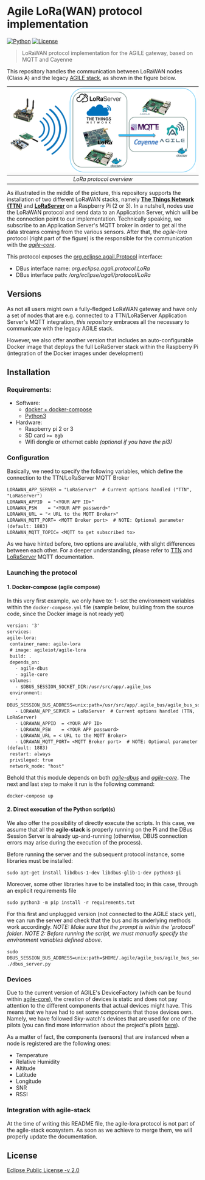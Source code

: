 <!--
# Copyright (C) 2018 ATOS Spain S.A., Sky-Watch
# All rights reserved. This program and the accompanying materials
# are made available under the terms of the Eclipse Public License 2.0
# which accompanies this distribution, and is available at
# https://www.eclipse.org/legal/epl-2.0/
# 
# SPDX-License-Identifier: EPL-2.0
#
# Contributors:
#     ATOS Spain - agile-lora protocol implementation
#	  SKy-Watch - LoRaServer Dockerization and integration
-->

# Agile LoRa(WAN) protocol implementation

[![Python](https://img.shields.io/badge/python->3.0-blue.svg)](https://github.com/Agile-IoT/agile-lora)
[![License](https://img.shields.io/badge/License-EPL%202.0-red.svg)](https://opensource.org/4licenses/EPL-2.0)



> LoRaWAN protocol implementation for the AGILE gateway, based on MQTT and Cayenne

This repository handles the communication between LoRaWAN nodes (Class A) and the legacy [AGILE stack](https://github.com/Agile-IoT/agile-stack), as shown in the figure below. 


| ![agile-lora protocol overview](docs/agile-lora-protocol-overview.png) | 
|:--:|
| *LoRa protocol overview* |


As illustrated in the middle of the picture, this repository supports the installation of two different LoRaWAN stacks, namely [**The Things Network (TTN)**](https://www.thethingsnetwork.org/) and [**LoRaServer**](https://www.loraserver.io/) on a Raspberry Pi (2 or 3). In a nutshell, nodes use the LoRaWAN protocol and send data to an Application Server, which will be the connection point to our implementation. Technically speaking, we subscribe to an Application Server's MQTT broker in order to get all the data streams coming from the various sensors. After that, the *agile-lora* protocol (right part of the figure) is the responsible for the communication with the [*agile-core*](https://github.com/Agile-IoT/agile-core).


This protocol exposes the [org.eclipse.agail.Protocol](http://agile-iot.github.io/agile-api-spec/docs/html/api.html#iot_agile_Protocol) interface:

- DBus interface name: *org.eclipse.agail.protocol.LoRa*
- DBus interface path: */org/eclipse/agail/protocol/LoRa*


## Versions

As not all users might own a fully-fledged LoRaWAN gateway and have only a set of nodes that are e.g. connected to a TTN/LoRaServer Application Server's MQTT integration, *this repository* embraces all the necessary to communicate with the legacy AGILE stack.

However, we also offer another version that includes an auto-configurable Docker image that deploys the full LoRaServer stack within the Raspberry Pi (integration of the Docker images under development)

## Installation



### Requirements:
- Software:
  * [docker + docker-compose](https://docs.docker.com/compose/install/)
  * [Python3](https://www.python.org/download/releases/3.0/)
- Hardware:
  * Raspberry pi 2 or 3
  * SD card `>= 8gb`
  * Wifi dongle or ethernet cable *(optional if you have the pi3)*

### Configuration

Basically, we need to specify the following variables, which define the connection to the TTN/LoRaServer MQTT Broker

```
LORAWAN_APP_SERVER = "LoRaServer"  # Current options handled ("TTN", "LoRaServer")
LORAWAN_APPID  = "<YOUR APP ID>"
LORAWAN_PSW    = "<YOUR APP password>"
LORAWAN_URL = "< URL to the MQTT Broker>"
LORAWAN_MQTT_PORT= <MQTT Broker port>  # NOTE: Optional parameter (default: 1883)
LORAWAN_MQTT_TOPIC= <MQTT to get subscribed to>
```
As we have hinted before, two options are available, with slight differences between each other. For a deeper understanding, please refer to [TTN](https://www.thethingsnetwork.org/docs/applications/mqtt/) and [LoRaServer](https://www.loraserver.io/install/mqtt-auth/) MQTT documentation. 


### Launching the protocol


   #### 1. Docker-compose (agile compose)
   
   In this very first example, we only have to: 1- set the environment variables within the `docker-compose.yml` file (sample below, building from the source code, since the Docker image is not ready yet)
   
   ```
version: '3'
services:
  agile-lora:
    container_name: agile-lora
    # image: agileiot/agile-lora
    build: .
    depends_on:
      - agile-dbus
      - agile-core
    volumes:
      - $DBUS_SESSION_SOCKET_DIR:/usr/src/app/.agile_bus
    environment:
      - DBUS_SESSION_BUS_ADDRESS=unix:path=/usr/src/app/.agile_bus/agile_bus_socket   
      - LORAWAN_APP_SERVER = LoRaServer  # Current options handled (TTN, LoRaServer)
      - LORAWAN_APPID  = <YOUR APP ID>
      - LORAWAN_PSW    = <YOUR APP password>
      - LORAWAN_URL = < URL to the MQTT Broker>
      - LORAWAN_MQTT_PORT= <MQTT Broker port>  # NOTE: Optional parameter (default: 1883)      
    restart: always
    privileged: true
    network_mode: "host"
   ```
   
   Behold that this module depends on both [*agile-dbus*](https://github.com/Agile-IoT/agile-dbus) and [*agile-core*](https://github.com/Agile-IoT/agile-core).
   The next and last step to make it run is the following command:
   
   ```
   docker-compose up
   ```


   #### 2. Direct execution of the Python script(s)

We also offer the possibility of directly execute the scripts. In this case, we assume that all the **agile-stack** is properly running on the Pi and the DBus Session Server is already up-and-running (otherwise, DBUS connection errors may arise during the execution of the process).

Before running the server and the subsequent protocol instance, some libraries must be installed: 

```
sudo apt-get install libdbus-1-dev libdbus-glib-1-dev python3-gi
```

Moreover, some other libraries have to be installed too; in this case, through an explicit requirements file

```
sudo python3 -m pip install -r requirements.txt
```

For this first and unplugged version (not connected to the AGILE stack yet), we can run the server and check that the bus and its underlying methods work accordingly. 
*NOTE: Make sure that the prompt is within the 'protocol' folder*.
*NOTE 2: Before running the script, we must manually specify the environment variables defined above*.

```
sudo DBUS_SESSION_BUS_ADDRESS=unix:path=$HOME/.agile/agile_bus/agile_bus_socket ./dbus_server.py
```

### Devices 

Due to the current version of AGILE's DeviceFactory (which can be found within [agile-core](https://github.com/Agile-IoT/agile-core)), the creation of devices is static and does not pay attention to the different components that actual devices might have. This means that we have had to set some components that those devices own. Namely, we have followed Sky-watch's devices that are used for one of the pilots (you can find more information about the project's pilots [here](http://agile-iot.eu/category/pilots/)).

As a matter of fact, the components (sensors) that are instanced when a node is registered are the following ones: 

- Temperature
- Relative Humidity
- Altitude
- Latitude
- Longitude
- SNR
- RSSI

### Integration with **agile-stack**

At the time of writing this README file, the agile-lora protocol is not part of the agile-stack ecosystem. As soon as we achieve to merge them, we will properly update the documentation.


## License

[Eclipse Public License -v 2.0](https://www.eclipse.org/legal/epl-2.0/)